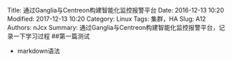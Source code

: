 Title: 通过Ganglia与Centreon构建智能化监控报警平台
Date: 2016-12-13 10:20
Modified: 2017-12-13 10:20
Category: Linux
Tags: 集群，HA
Slug: A12
Authors: nJcx
Summary: 通过Ganglia与Centreon构建智能化监控报警平台，记录一下学习过程
##第一篇测试
- markdown语法
